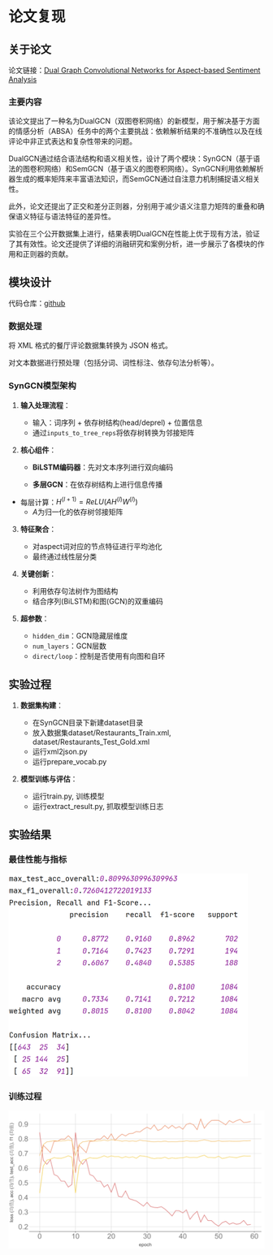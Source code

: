 # 论文复现

## 关于论文

论文链接：[Dual Graph Convolutional Networks for Aspect-based Sentiment Analysis](https://aclanthology.org/2021.acl-long.494.pdf)

### 主要内容

该论文提出了一种名为DualGCN（双图卷积网络）的新模型，用于解决基于方面的情感分析（ABSA）任务中的两个主要挑战：依赖解析结果的不准确性以及在线评论中非正式表达和复杂性带来的问题。

DualGCN通过结合语法结构和语义相关性，设计了两个模块：SynGCN（基于语法的图卷积网络）和SemGCN（基于语义的图卷积网络）。SynGCN利用依赖解析器生成的概率矩阵来丰富语法知识，而SemGCN通过自注意力机制捕捉语义相关性。

此外，论文还提出了正交和差分正则器，分别用于减少语义注意力矩阵的重叠和确保语义特征与语法特征的差异性。

实验在三个公开数据集上进行，结果表明DualGCN在性能上优于现有方法，验证了其有效性。论文还提供了详细的消融研究和案例分析，进一步展示了各模块的作用和正则器的贡献。

## 模块设计

代码仓库：[github](https://github.com/Mr-LUHAOYU/NLP/tree/main/%E7%AC%AC%E4%BA%94%E7%AB%A0/SynGCN)

### 数据处理

将 XML 格式的餐厅评论数据集转换为 JSON 格式。

对文本数据进行预处理（包括分词、词性标注、依存句法分析等）。

### SynGCN模型架构

1. **输入处理流程**：

   - 输入：词序列 + 依存树结构(head/deprel) + 位置信息
   - 通过`inputs_to_tree_reps`将依存树转换为邻接矩阵

2. **核心组件**：

   - **BiLSTM编码器**：先对文本序列进行双向编码

   - **多层GCN**：在依存树结构上进行信息传播
  - 每层计算：$H^{(l+1)} = ReLU(AH^{(l)}W^{(l)})$
     - $A$为归一化的依存树邻接矩阵

3. **特征聚合**：

   - 对aspect词对应的节点特征进行平均池化
   - 最终通过线性层分类

4. **关键创新**：

   - 利用依存句法树作为图结构
   - 结合序列(BiLSTM)和图(GCN)的双重编码

5. **超参数**：

   - `hidden_dim`：GCN隐藏层维度
   - `num_layers`：GCN层数
   - `direct/loop`：控制是否使用有向图和自环

## 实验过程

1. **数据集构建**：

   - 在SynGCN目录下新建dataset目录
   - 放入数据集dataset/Restaurants_Train.xml, dataset/Restaurants_Test_Gold.xml
   - 运行xml2json.py
   - 运行prepare_vocab.py
2. **模型训练与评估**：
   - 运行train.py, 训练模型
   - 运行extract_result.py, 抓取模型训练日志

## 实验结果

### 最佳性能与指标

<img src="assets/image-20250430202630477.png" alt="image-20250430202630477" style="zoom: 50%;" />

### 训练过程

![result](assets/result.png)


